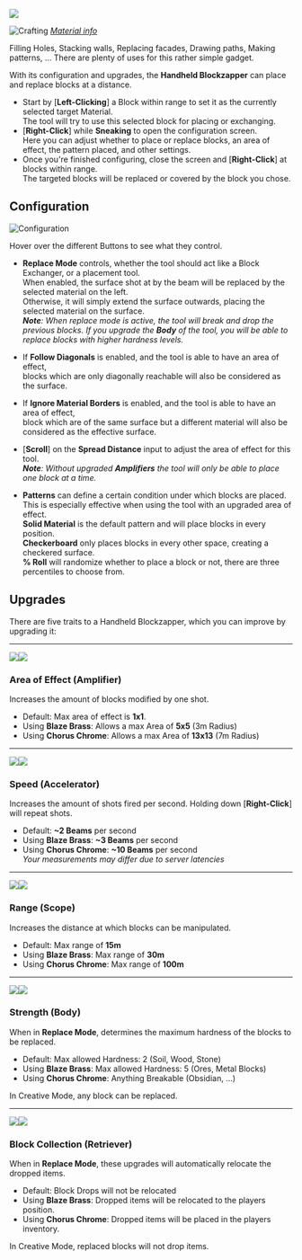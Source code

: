 ![](https://media.giphy.com/media/JtGGccAhPQUHLhpNus/giphy.gif)

![Crafting](https://i.imgur.com/CqoXSOc.png)
[_Material info_](https://github.com/simibubi/Create/wiki/Materials)

Filling Holes, Stacking walls, Replacing facades, Drawing paths, Making patterns, ...
There are plenty of uses for this rather simple gadget. 

With its configuration and upgrades, the **Handheld Blockzapper** can place and replace blocks at a distance.
* Start by [**Left-Clicking**] a Block within range to set it as the currently selected target Material.  
The tool will try to use this selected block for placing or exchanging.
* [**Right-Click**] while **Sneaking** to open the configuration screen.  
Here you can adjust whether to place or replace blocks, an area of effect, the pattern placed, and other settings.
* Once you're finished configuring, close the screen and [**Right-Click**] at blocks within range.  
The targeted blocks will be replaced or covered by the block you chose.


## Configuration
![Configuration](https://i.imgur.com/rvClRPQ.png)

Hover over the different Buttons to see what they control.
* **Replace Mode** controls, whether the tool should act like a Block Exchanger, or a placement tool.  
When enabled, the surface shot at by the beam will be replaced by the selected material on the left.  
Otherwise, it will simply extend the surface outwards, placing the selected material on the surface.  
_**Note**: When replace mode is active, the tool will break and drop the previous blocks. If you upgrade the **Body** of the tool, you will be able to replace blocks with higher hardness levels._

* If **Follow Diagonals** is enabled, and the tool is able to have an area of effect,  
blocks which are only diagonally reachable will also be considered as the surface.
* If **Ignore Material Borders** is enabled, and the tool is able to have an area of effect,  
block which are of the same surface but a different material will also be considered as the effective surface.

* [**Scroll**] on the **Spread Distance** input to adjust the area of effect for this tool.  
_**Note**: Without upgraded **Amplifiers** the tool will only be able to place one block at a time._

* **Patterns** can define a certain condition under which blocks are placed.   
This is especially effective when using the tool with an upgraded area of effect.  
**Solid Material** is the default pattern and will place blocks in every position.  
**Checkerboard** only places blocks in every other space, creating a checkered surface.  
**% Roll** will randomize whether to place a block or not, there are three percentiles to choose from.


## Upgrades
There are five traits to a Handheld Blockzapper, which you can improve by upgrading it:

---
![](https://i.imgur.com/5fk2arK.png)![](https://i.imgur.com/Y4cY3ZM.png)
### Area of Effect (Amplifier)
Increases the amount of blocks modified by one shot.
* Default: Max area of effect is **1x1**.
* Using **Blaze Brass**: Allows a max Area of **5x5** (3m Radius)  
* Using **Chorus Chrome**: Allows a max Area of **13x13** (7m Radius) 

---
![](https://i.imgur.com/n1UFVTl.png)![](https://i.imgur.com/CSVl8h8.png)
### Speed (Accelerator)
Increases the amount of shots fired per second. Holding down [**Right-Click**] will repeat shots.  
* Default: **~2 Beams** per second
* Using **Blaze Brass**: **~3 Beams** per second
* Using **Chorus Chrome**: **~10 Beams** per second  
_Your measurements may differ due to server latencies_

---
![](https://i.imgur.com/faLCTIL.png)![](https://i.imgur.com/td2JPGL.png)
### Range (Scope)
Increases the distance at which blocks can be manipulated.
* Default: Max range of **15m**  
* Using **Blaze Brass**: Max range of **30m**  
* Using **Chorus Chrome**: Max range of **100m**  

---
![](https://i.imgur.com/2ypT0Qj.png)![](https://i.imgur.com/plYSf4v.png)
### Strength (Body)
When in **Replace Mode**, determines the maximum hardness of the blocks to be replaced.
* Default: Max allowed Hardness: 2 (Soil, Wood, Stone)
* Using **Blaze Brass**: Max allowed Hardness: 5 (Ores, Metal Blocks)
* Using **Chorus Chrome**: Anything Breakable (Obsidian, ...)  

In Creative Mode, any block can be replaced.

---
![](https://i.imgur.com/yuXUy1O.png)![](https://i.imgur.com/xXBFT8u.png)
### Block Collection (Retriever)
When in **Replace Mode**, these upgrades will automatically relocate the dropped items.
* Default: Block Drops will not be relocated
* Using **Blaze Brass**: Dropped items will be relocated to the players position.
* Using **Chorus Chrome**: Dropped items will be placed in the players inventory.

In Creative Mode, replaced blocks will not drop items.
